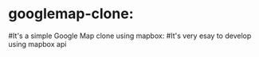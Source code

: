 # googlemap-clone:
#It's a simple Google Map clone using mapbox:
#It's very esay to develop using mapbox api
